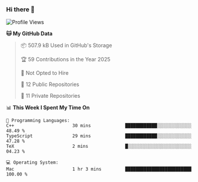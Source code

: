 ### Hi there 👋

<!--
**huayuan4396/huayuan4396** is a ✨ _special_ ✨ repository because its `README.md` (this file) appears on your GitHub profile.

Here are some ideas to get you started:

- 🔭 I’m currently working on ...
- 🌱 I’m currently learning ...
- 👯 I’m looking to collaborate on ...
- 🤔 I’m looking for help with ...
- 💬 Ask me about ...
- 📫 How to reach me: ...
- 😄 Pronouns: ...
- ⚡ Fun fact: ...
-->

<!--START_SECTION:waka-->
![Profile Views](http://img.shields.io/badge/Profile%20Views-0-blue)

**🐱 My GitHub Data** 

> 📦 507.9 kB Used in GitHub's Storage 
 > 
> 🏆 59 Contributions in the Year 2025
 > 
> 🚫 Not Opted to Hire
 > 
> 📜 12 Public Repositories 
 > 
> 🔑 11 Private Repositories 
 > 
📊 **This Week I Spent My Time On** 

```text
💬 Programming Languages: 
C++                      30 mins             ████████████░░░░░░░░░░░░░   48.49 % 
TypeScript               29 mins             ████████████░░░░░░░░░░░░░   47.28 % 
TeX                      2 mins              █░░░░░░░░░░░░░░░░░░░░░░░░   04.23 % 

💻 Operating System: 
Mac                      1 hr 3 mins         █████████████████████████   100.00 % 
```


<!--END_SECTION:waka-->
